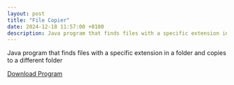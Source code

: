 ```yaml
---
layout: post
title: "File Copier"
date: 2024-12-18 11:57:00 +0100
description: Java program that finds files with a specific extension in a folder and copies to a different folder 
---
```

Java program that finds files with a specific extension in a folder and copies to a different folder 

[Download Program](/projects/java_file_copier/ImageBackup.java)
